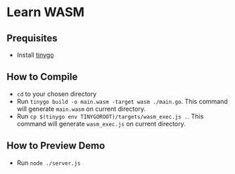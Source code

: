 # Learn WASM

## Prequisites

- Install [tinygo](https://tinygo.org/getting-started/install/linux/)

## How to Compile

- `cd` to your chosen directory
- Run `tinygo build -o main.wasm -target wasm ./main.go`. This command will generate `main.wasm` on current directory.
- Run `cp $(tinygo env TINYGOROOT)/targets/wasm_exec.js .`. This command will generate `wasm_exec.js` on current directory.

## How to Preview Demo

- Run `node ./server.js`
